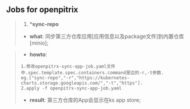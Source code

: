 ## Jobs for openpitrix
>1. ***sync-repo**
> * **what**: 同步第三方仓库应用[应用信息以及package文件]到内置仓库[minio];

> * **howto**:
> ```
> 1.修改openpitrx-sync-app-job.yaml文件中.spec.template.spec.containers.command里边的-r,-t参数.
> eg.["sync-repo","-r","https://kubernetes-charts.storage.googleapis.com/","-t","https"].
> 2.apply -f openpitrx-sync-app-job.yaml
>```
> * **result**: 第三方仓库的App会显示在ks app store;